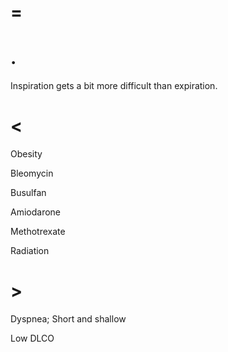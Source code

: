 # =

# .

Inspiration gets a bit more difficult than expiration.

# <

Obesity

Bleomycin

Busulfan

Amiodarone

Methotrexate

Radiation

# >

Dyspnea; Short and shallow

Low DLCO

